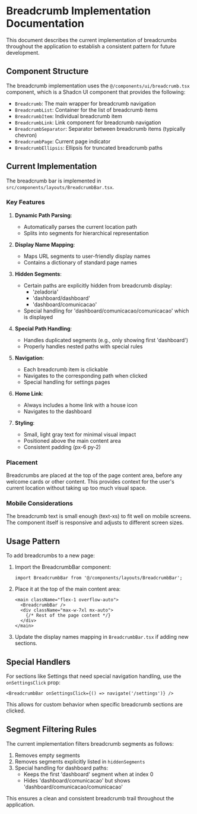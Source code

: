 # Breadcrumb Implementation Documentation

This document describes the current implementation of breadcrumbs throughout the application to establish a consistent pattern for future development.

## Component Structure

The breadcrumb implementation uses the `@/components/ui/breadcrumb.tsx` component, which is a Shadcn UI component that provides the following:

- `Breadcrumb`: The main wrapper for breadcrumb navigation
- `BreadcrumbList`: Container for the list of breadcrumb items
- `BreadcrumbItem`: Individual breadcrumb item
- `BreadcrumbLink`: Link component for breadcrumb navigation
- `BreadcrumbSeparator`: Separator between breadcrumb items (typically chevron)
- `BreadcrumbPage`: Current page indicator
- `BreadcrumbEllipsis`: Ellipsis for truncated breadcrumb paths

## Current Implementation

The breadcrumb bar is implemented in `src/components/layouts/BreadcrumbBar.tsx`.

### Key Features

1. **Dynamic Path Parsing**:
   - Automatically parses the current location path
   - Splits into segments for hierarchical representation

2. **Display Name Mapping**:
   - Maps URL segments to user-friendly display names
   - Contains a dictionary of standard page names

3. **Hidden Segments**:
   - Certain paths are explicitly hidden from breadcrumb display:
     - 'zeladoria'
     - 'dashboard/dashboard'
     - 'dashboard/comunicacao'
   - Special handling for 'dashboard/comunicacao/comunicacao' which is displayed

4. **Special Path Handling**:
   - Handles duplicated segments (e.g., only showing first 'dashboard')
   - Properly handles nested paths with special rules

5. **Navigation**:
   - Each breadcrumb item is clickable
   - Navigates to the corresponding path when clicked
   - Special handling for settings pages

6. **Home Link**:
   - Always includes a home link with a house icon
   - Navigates to the dashboard

7. **Styling**:
   - Small, light gray text for minimal visual impact
   - Positioned above the main content area
   - Consistent padding (px-6 py-2)

### Placement

Breadcrumbs are placed at the top of the page content area, before any welcome cards or other content. This provides context for the user's current location without taking up too much visual space.

### Mobile Considerations

The breadcrumb text is small enough (text-xs) to fit well on mobile screens. The component itself is responsive and adjusts to different screen sizes.

## Usage Pattern

To add breadcrumbs to a new page:

1. Import the BreadcrumbBar component:
   ```tsx
   import BreadcrumbBar from '@/components/layouts/BreadcrumbBar';
   ```

2. Place it at the top of the main content area:
   ```tsx
   <main className="flex-1 overflow-auto">
     <BreadcrumbBar />
     <div className="max-w-7xl mx-auto">
       {/* Rest of the page content */}
     </div>
   </main>
   ```

3. Update the display names mapping in `BreadcrumbBar.tsx` if adding new sections.

## Special Handlers

For sections like Settings that need special navigation handling, use the `onSettingsClick` prop:

```tsx
<BreadcrumbBar onSettingsClick={() => navigate('/settings')} />
```

This allows for custom behavior when specific breadcrumb sections are clicked.

## Segment Filtering Rules

The current implementation filters breadcrumb segments as follows:

1. Removes empty segments
2. Removes segments explicitly listed in `hiddenSegments`
3. Special handling for dashboard paths:
   - Keeps the first 'dashboard' segment when at index 0
   - Hides 'dashboard/comunicacao' but shows 'dashboard/comunicacao/comunicacao'

This ensures a clean and consistent breadcrumb trail throughout the application.
